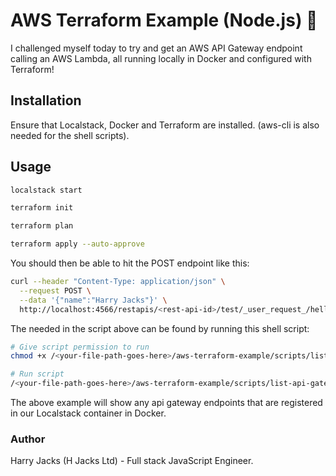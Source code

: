 # AWS Terraform Example (Node.js) 🚀

I challenged myself today to try and get an AWS API Gateway endpoint calling an AWS Lambda, all running locally in Docker and configured with Terraform!

## Installation

Ensure that Localstack, Docker and Terraform are installed. (aws-cli is also needed for the shell scripts).

## Usage
```bash
localstack start

terraform init

terraform plan

terraform apply --auto-approve
```
You should then be able to hit the POST endpoint like this:

```bash
curl --header "Content-Type: application/json" \
  --request POST \
  --data '{"name":"Harry Jacks"}' \
  http://localhost:4566/restapis/<rest-api-id>/test/_user_request_/hello
```

The **<rest-api-id>** needed in the script above can be found by running this shell script:
```bash
# Give script permission to run
chmod +x /<your-file-path-goes-here>/aws-terraform-example/scripts/list-api-gateway-endpoints.sh

# Run script
/<your-file-path-goes-here>/aws-terraform-example/scripts/list-api-gateway-endpoints.sh
```

The above example will show any api gateway endpoints that are registered in our Localstack container in Docker.

### Author
Harry Jacks (H Jacks Ltd) - Full stack JavaScript Engineer.
